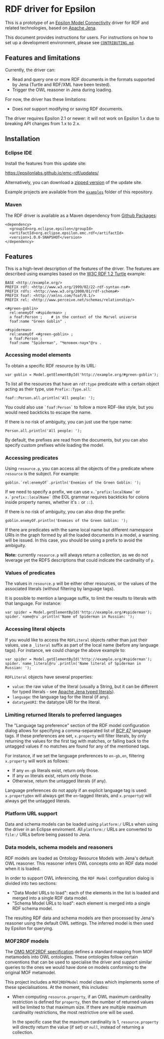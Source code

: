 # RDF driver for Epsilon

This is a prototype of an [Epsilon Model Connectivity](https://eclipse.dev/epsilon/doc/emc/) driver for RDF and related technologies, based on [Apache Jena](https://jena.apache.org/).

This document provides instructions for users.
For instructions on how to set up a development environment, please see [`CONTRIBUTING.md`](./CONTRIBUTING.md).

## Features and limitations

Currently, the driver can:

* Read and query one or more RDF documents in the formats supported by Jena (Turtle and RDF/XML have been tested).
* Trigger the OWL reasoner in Jena during loading.

For now, the driver has these limitations:

* Does *not* support modifying or saving RDF documents.

The driver requires Epsilon 2.1 or newer: it will not work on Epsilon 1.x due to breaking API changes from 1.x to 2.x.

## Installation

### Eclipse IDE

Install the features from this update site:

https://epsilonlabs.github.io/emc-rdf/updates/

Alternatively, you can download a [zipped version](https://epsilonlabs.github.io/emc-rdf/updates.zip) of the update site.

Example projects are available from the [`examples`](./examples) folder of this repository.

### Maven

The RDF driver is available as a Maven dependency from [Github Packages](https://docs.github.com/en/packages/working-with-a-github-packages-registry/working-with-the-apache-maven-registry):

```
<dependency>
  <groupId>org.eclipse.epsilon</groupId>
  <artifactId>org.eclipse.epsilon.emc.rdf</artifactId>
  <version>1.0.0-SNAPSHOT</version>
</dependency>
```

## Features

This is a high-level description of the features of the driver.
The features are described using examples based on the [W3C RDF 1.2 Turtle](https://www.w3.org/TR/rdf12-turtle/#sec-intro) example:

```
BASE <http://example.org/>
PREFIX rdf: <http://www.w3.org/1999/02/22-rdf-syntax-ns#>
PREFIX rdfs: <http://www.w3.org/2000/01/rdf-schema#>
PREFIX foaf: <http://xmlns.com/foaf/0.1/>
PREFIX rel: <http://www.perceive.net/schemas/relationship/>

<#green-goblin>
  rel:enemyOf <#spiderman> ;
  a foaf:Person ;    # in the context of the Marvel universe
  foaf:name "Green Goblin" .

<#spiderman>
  rel:enemyOf <#green-goblin> ;
  a foaf:Person ;
  foaf:name "Spiderman", "Человек-паук"@ru .
```

### Accessing model elements

To obtain a specific RDF resource by its URL:

```
var goblin = Model.getElementById('http://example.org/#green-goblin');
```

To list all the resources that have an `rdf:type` predicate with a certain object acting as their type, use `Prefix::Type.all`:

```
foaf::Person.all.println('All people: ');
```

You could also use `` `foaf:Person` `` to follow a more RDF-like style, but you would need backticks to escape the name.

If there is no risk of ambiguity, you can just use the type name:

```
Person.all.println('All people: ');
```

By default, the prefixes are read from the documents, but you can also specify custom prefixes while loading the model.

### Accessing predicates

Using `resource.p`, you can access all the objects of the `p` predicate where `resource` is the subject.
For example:

```
goblin.`rel:enemyOf`.println('Enemies of the Green Goblin: ');
```

If we need to specify a prefix, we can use `` x.`prefix:localName` `` or `` x.`prefix::localName` `` (the EOL grammar requires backticks for colons inside property names, whether it's `:` or `::`).

If there is no risk of ambiguity, you can also drop the prefix:

```
goblin.enemyOf.println('Enemies of the Green Goblin: ');
```

If there are predicates with the same local name but different namespace URIs in the graph formed by all the loaded documents in a model, a warning will be issued.
In this case, you should be using a prefix to avoid the ambiguity.

**Note:** currently `resource.p` will always return a collection, as we do not leverage yet the RDFS descriptions that could indicate the cardinality of `p`.

### Values of predicates

The values in `resource.p` will be either other resources, or the values of the associated literals (without filtering by language tags).

It is possible to mention a language suffix, to limit the results to literals with that language.
For instance:

```
var spider = Model.getElementById('http://example.org/#spiderman');
spider.`name@ru`.println('Name of Spiderman in Russian: ');
```

### Accessing literal objects

If you would like to access the `RDFLiteral` objects rather than just their values, use a `_literal` suffix as part of the local name (before any language tags).
For instance, we could change the above example to:

```
var spider = Model.getElementById('http://example.org/#spiderman');
spider.`name_literal@ru`.println('Name literal of Spiderman in Russian: ');
```

`RDFLiteral` objects have several properties:

* `value`: the raw value of the literal (usually a String, but it can be different for typed literals - see [Apache Jena typed literals](https://jena.apache.org/documentation/notes/typed-literals.html)).
* `language`: the language tag for the literal (if any).
* `datatypeURI`: the datatype URI for the literal.

### Limiting returned literals to preferred languages

The "Language tag preference" section of the RDF model configuration dialog allows for specifying a comma-separated list of [BCP 47](https://www.ietf.org/rfc/bcp/bcp47.txt) language tags.
If these preferences are set, `x.property` will filter literals, by only returning the values for the first tag with matches, or falling back to the untagged values if no matches are found for any of the mentioned tags.

For instance, if we set the language preferences to `en-gb,en`, filtering `x.property` will work as follows:

* If any `en-gb` literals exist, return only those.
* If any `en` literals exist, return only those.
* Otherwise, return the untagged literals (if any).

Language preferences do not apply if an explicit language tag is used: `x.property@en` will always get the `en`-tagged literals, and `x.property@` will always get the untagged literals.

### Platform URL support

Data and schema models can be loaded using `platform:/` URLs when using the driver in an Eclipse enviroment. All `platform:/` URLs are converted to `file:/` URLs before being passed to Jena.

### Data models, schema models and reasoners

RDF models are loaded as Ontology Resource Models with Jena's default OWL reasoner.
This reasoner infers OWL concepts onto an RDF data model when it is loaded.

In order to support OWL inferencing, the `RDF Model` configuration dialog is divided into two sections:

* "Data Model URLs to load": each of the elements in the list is loaded and merged into a single RDF data model.
* "Schema Model URLs to load": each element is merged into a single RDF schema model.

The resulting RDF data and schema models are then processed by Jena's reasoner using the default OWL settings.
The inferred model is then used by Epsilon for querying.

### MOF2RDF models

The [OMG MOF2RDF specification](https://www.omg.org/spec/MOF2RDF/) defines a standard mapping from MOF metamodels into OWL ontologies.
These ontologies follow certain conventions that can be used to specialise the driver and support similar queries to the ones we would have done on models conforming to the original MOF metamodel.

This project includes a `MOF2RDFModel` model class which implements some of these specialisations.
At the moment, this includes:

* When computing `resource.property`, if an OWL maximum cardinality restriction is defined for `property`, then the number of returned values will be limited to that maximum size.
If there are multiple maximum cardinality restrictions, the most restrictive one will be used.

  In the specific case that the maximum cardinality is 1, `resource.property` will directly return the value (if set) or `null`, instead of returning a collection.

